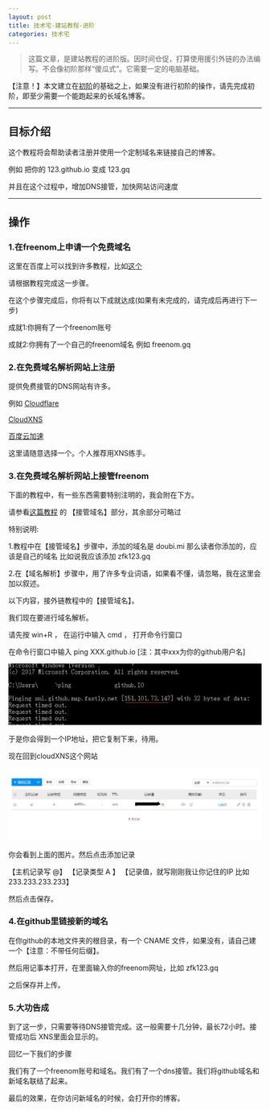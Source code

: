 ```yaml
---
layout: post
title: 技术宅-建站教程-进阶
categories: 技术宅
---
```


>这篇文章，是建站教程的进阶版。因时间仓促，打算使用援引外链的办法编写。不会像初阶那样“傻瓜式”。它需要一定的电脑基础。

【注意！】本文建立在[初阶](http://zfk123.gq/2017/08/22/03building/)的基础之上，如果没有进行初阶的操作，请先完成初阶，即至少需要一个能跑起来的长域名博客。

---

## 目标介绍

这个教程将会帮助读者注册并使用一个定制域名来链接自己的博客。

例如 把你的 123.github.io 变成 123.gq

并且在这个过程中，增加DNS接管，加快网站访问速度

---

## 操作

### 1.在freenom上申请一个免费域名

这里在百度上可以找到许多教程，比如[这个](http://jingyan.baidu.com/article/0eb457e52987b203f0a90541.html)

请根据教程完成这一步骤。

在这个步骤完成后，你将有以下成就达成(如果有未完成的，请完成后再进行下一步)

成就1:你拥有了一个freenom账号

成就2:你拥有了一个自己的freenom域名 例如 freenom.gq

### 2.在免费域名解析网站上注册

提供免费接管的DNS网站有许多。

例如 [Cloudflare](https://www.cloudflare.com/)

[CloudXNS](https://www.cloudxns.net/)

[百度云加速](http://su.baidu.com/)

这里请随意选择一个。个人推荐用XNS练手。

### 3.在免费域名解析网站上接管freenom

下面的教程中，有一些东西需要特别注明的，我会附在下方。

请参看[这篇教程](https://segmentfault.com/a/1190000005108786) 的 【接管域名】部分，其余部分可略过

特别说明: 

1.教程中在【接管域名】步骤中，添加的域名是 doubi.mi 那么读者你添加的，应该是自己的域名 比如说我应该添加 zfk123.gq

2.在【域名解析】步骤中，用了许多专业词语，如果看不懂，请忽略，我在这里会加以叙述。

以下内容，接外链教程中的【接管域名】。

我们现在要进行域名解析。

请先按 win+R ， 在运行中输入 cmd ， 打开命令行窗口

在命令行窗口中输入 ping XXX.github.io [注：其中xxx为你的github用户名]

![](/images/blog/building/6.jpg)

于是你会得到一个IP地址，把它复制下来，待用。

现在回到cloudXNS这个网站

![](/images/blog/building/7.jpg)

你会看到上面的图片。然后点击添加记录

【主机记录写 @】 【记录类型 A 】 【记录值，就写刚刚我让你记住的IP 比如233.233.233.233】

然后点击保存。

### 4.在github里链接新的域名

在你github的本地文件夹的根目录，有一个 CNAME 文件，如果没有，请自己建一个【注意：不带任何后缀】。

然后用记事本打开，在里面输入你的freenom网址，比如 zfk123.gq

之后保存并上传。

### 5.大功告成

到了这一步，只需要等待DNS接管完成。这一般需要十几分钟，最长72小时。接管成功后 XNS里面会显示的。

回忆一下我们的步骤

我们有了一个freenom账号和域名。我们有了一个dns接管。我们将github域名和新域名联结了起来。

最后的效果，在你访问新域名的时候，会打开你的博客。